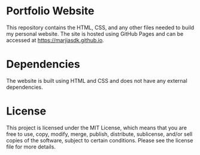 # Portfolio Website

This repository contains the HTML, CSS, and any other files needed to build my personal website. The site is hosted using GitHub Pages and can be accessed at https://marjiasdk.github.io.

# Dependencies
The website is built using HTML and CSS and does not have any external dependencies. <br>

# License

This project is licensed under the MIT License, which means that you are free to use, copy, modify, merge, publish, distribute, sublicense, and/or sell copies of the software, subject to certain conditions. Please see the license file for more details.
